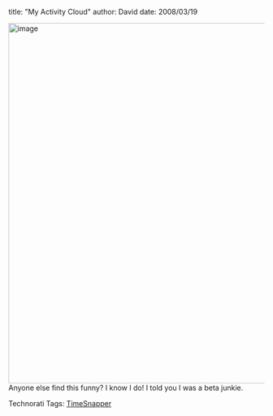 
title: "My Activity Cloud"
author: David
date: 2008/03/19

[<img style="border-right: 0px; border-top: 0px; border-left: 0px; border-bottom: 0px" height="708" alt="image" src="http://www.mohundro.com/blog/content/binary/WindowsLiveWriter/MyActivityCloud_7C54/image_thumb_1.png" width="650" border="0">](http://www.mohundro.com/blog/content/binary/WindowsLiveWriter/MyActivityCloud_7C54/image_4.png)  
Anyone else find this funny? I know I do! I told you I was a beta junkie. <div class="wlWriterSmartContent" id="scid:0767317B-992E-4b12-91E0-4F059A8CECA8:70621ddf-720f-46ba-8cea-b7e524183ec6" style="padding-right: 0px; display: inline; padding-left: 0px; padding-bottom: 0px; margin: 0px; padding-top: 0px">Technorati Tags: [TimeSnapper](http://technorati.com/tags/TimeSnapper)</div>
